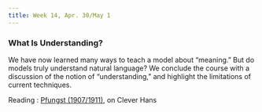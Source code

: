 ```yaml
---
title: Week 14, Apr. 30/May 1
---
```


### What Is Understanding?

We have now learned many ways to teach a model about “meaning.” But do models truly understand natural language? We conclude the course with a discussion of the notion of “understanding,” and highlight the limitations of current techniques.

Reading
: [Pfungst (1907/1911)](https://www.gutenberg.org/ebooks/33936), on Clever Hans